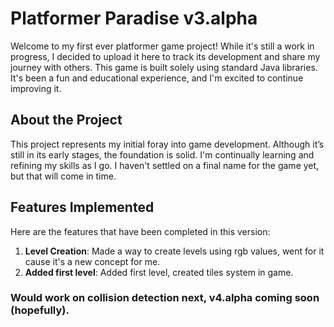 # Platformer Paradise v3.alpha

Welcome to my first ever platformer game project! While it's still a work in progress, I decided to upload it here to track its development and share my journey with others. This game is built solely using standard Java libraries. It's been a fun and educational experience, and I'm excited to continue improving it.

## About the Project
This project represents my initial foray into game development. Although it’s still in its early stages, the foundation is solid. I'm continually learning and refining my skills as I go. I haven't settled on a final name for the game yet, but that will come in time.

## Features Implemented

Here are the features that have been completed in this version:

1. **Level Creation**: Made a way to create levels using rgb values, went for it cause it's a new concept for me.
2. **Added first level**: Added first level, created tiles system in game.

### Would work on collision detection next, v4.alpha coming soon (hopefully).
